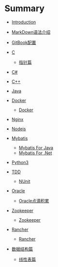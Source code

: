 # Summary

* [Introduction](README.md)

* [MarkDown语法介绍](MarkDownSyntax.md)

* [GitBook配置](gitbook配置.md)

* [C]()
  
    * [指针篇](C/指针.md)
    
* [C#]()

* [C++]()

* [Java]()

* [Docker]()

    * [Docker](Docker/配置安装.md)

* [Nginx]()

* [Nodejs]()

* [Mybatis]()

    * [Mybatis For Java]()
    * [Mybatis For .Net]()

* [Python3]()
  
* [TDD]()
  
  * [NUnit](TDD/NUnit.md)
  
* [Oracle]()
  
  * [Oracle点滴积累](Oracle/Oracle积累.md)
  
* [Zookeeper]()
  
  * [Zookeeper](Zookeeper/Zookeeper.md)
  
* [Rancher]()
  
  * [Rancher](Rancher/Rancher.md)
  
* [数据结构篇]()
  
    * [线性表篇](DataStructure/线性表.md)
    
      
    

